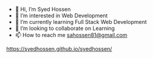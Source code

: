 
- 👋 Hi, I’m Syed Hossen
- 👀 I’m interested in Web Development
- 🌱 I’m currently learning Full Stack Web Development
- 💞️ I’m looking to collaborate on Learning
- 📫 How to reach me sahossen81@gmail.com


https://syedhossen.github.io/syedhossen/

<!---
sahossen/sahossen is a ✨ special ✨ repository because its `README.md` (this file) appears on your GitHub profile.
You can click the Preview link to take a look at your changes.hallo
--->
